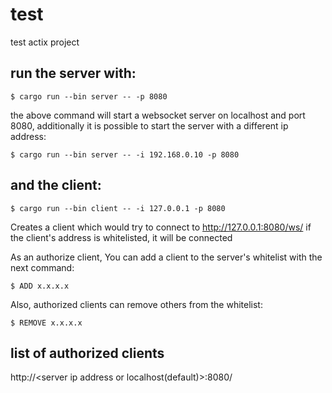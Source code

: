 # test
test actix project

## run the server with:

```
$ cargo run --bin server -- -p 8080
```
the above command will start a websocket server on localhost and port 8080, additionally it is possible to start the server
with a different ip address:
```
$ cargo run --bin server -- -i 192.168.0.10 -p 8080
```

## and the client: 
```
$ cargo run --bin client -- -i 127.0.0.1 -p 8080
```
Creates a client which would try to connect to http://127.0.0.1:8080/ws/
if the client's address is whitelisted, it will be connected

As an authorize client,  You can add a client to the server's whitelist with the next command:
```
$ ADD x.x.x.x 
```
Also, authorized clients can remove others from the whitelist:
```
$ REMOVE x.x.x.x
```

## list of authorized clients
http://<server ip address or localhost(default)>:8080/



